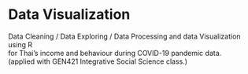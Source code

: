 # Data Visualization
Data Cleaning / Data Exploring / Data Processing and data Visualization using R
</br> for Thai’s income and behaviour during COVID-19 pandemic data. 
</br> (applied with GEN421 Integrative Social Science class.)

